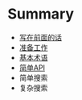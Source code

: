 # Summary

* [写在前面的话](README.md)
* [准备工作](chapter1.md)
* [基本术语](ji-ben-zhu-yu.md)
* [简单API](jian-dan-de-api.md)
* 简单搜索
* 复杂搜索

